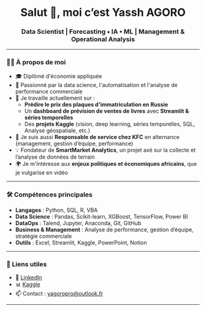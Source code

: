 <h1 align="center">Salut 👋, moi c’est Yassh AGORO</h1>
<h3 align="center">Data Scientist | Forecasting • IA • ML | Management & Operational Analysis</h3>

---

### 👨‍💻 À propos de moi

- 🎓 Diplômé d'économie appliquée  
- 🧠 Passionné par la data science, l'automatisation et l'analyse de performance commerciale  
- 🔭 Je travaille actuellement sur :
  - **Prédire le prix des plaques d'immatriculation en Russie**  
  - Un **dashboard de prévision de ventes de livres** avec **Streamlit & séries temporelles**
  - Des **projets Kaggle** (vision, deep learning, séries temporelles, SQL, Analyse géospatiale, etc.)
- 💼 Je suis aussi **Responsable de service chez KFC** en alternance (management, gestion d’équipe, performance)
- 💡 Fondateur de **SmartMarket Analytics**, un projet axé sur la collecte et l’analyse de données de terrain
- 🌍 Je m'intéresse aux **enjeux politiques et économiques africains**, que je vulgarise en vidéo

---

### 🛠️ Compétences principales

- **Langages** : Python, SQL, R, VBA
- **Data Science** : Pandas, Scikit-learn, XGBoost, TensorFlow, Power BI
- **DataOps** : Talend, Jupyter, Anaconda, Git, GitHub
- **Business & Management** : Analyse de performance, gestion d’équipe, stratégie commerciale
- **Outils** : Excel, Streamlit, Kaggle, PowerPoint, Notion


---

### 🔗 Liens utiles

- 💼 [LinkedIn](https://www.linkedin.com/in/yassh-agoro-91a460315)
- 📊 [Kaggle](https://www.kaggle.com/yasshagoro)
- 📫 Contact : yagoropro@outlook.fr

---

